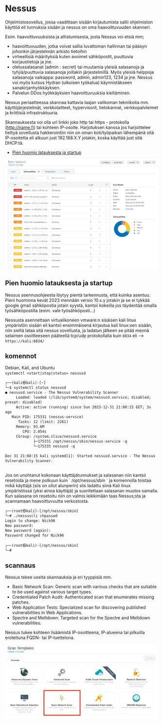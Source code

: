 # Nessus

Ohjelmistosovellus, jossa vaadittaan sisään kirjautumista sallii ohjelmiston käyttöä eli tunnuksia sisään ja nessus on oma haavoittuvuuden skanneri. 

Esim. haavoittuvuuksista ja altistumisesta, josta Nessus voi etsiä mm;
- haavoittuvuuden, jotka voivat sallia luvattoman hallinnan tai pääsyn johonkin järjestelmän arkisto tietoihin
- virheellisiä määrityksiä kuten avoimet sähköpostit, puuttuvia korjaustietoja ja jne.
- oletussalasanat (admin : secret) tai muutamia yleisiä salasanoja ja tyhjiä/puuttuvia salasanoja joillakin järjestelmillä. Myös yleisiä helppoja salasanoja vaikappa: password, admin, admin123, 1234 ja jne. Nessus voi myös kutsus Hydran (ulkoisen työkalua) käynnistäkseen sanakirjanhyökkäyksen.
- Palvelun DDos hyökkäyksien haavoittuvuuksia kieltäminen.

Nessus periaatteessa skannaa kattavia laajan valikoman tekniikoita mm. käyttöjärjestelmät, verkkolaitteet, hypervisorit, tietokannat, verkkopalvleimet ja kriittisiä infrastruktuuria. 

Skannauksesta voi olla url linkki joko http tai https - protokolla (http://name.fi) tai kohteen IP-osoite. Harjotuksen kanssa jos harjoittelee tiettyä sovellusta hakkerointiin niin on oman koti/työpaikan lähempänä sitä IP-osoitetta eli alkuun just 192.168.X.Y jotakin, koska käyttää just sitä DHCP:tä.

* [Pien huomio latauksesta ja startup](#pien-huomio-latauksesta-ja-startup)

![Alt text](nessus_image/nessus_1.png)

## Pien huomio latauksesta ja startup

Nessus asennusohjeesta löytyy pientä tarkennusta, että kuinka asentuu. Pieni huomiona kevät 2023 mennään versio 10.x.y jotakin ja se ei tykkää google gmail sähköpostia jotain syystä, kantsii kokeilla jos täydentää omalla työsähköpostilla (esim. vale työsähköposti...)

Nessusta asennettaan virtualikoneen vmware:n sisäisen kali linux ympäristön sisään eli kantsii ensimmäisenä kirjautua kali linux:sen sisään, niin sieltä lataa sitä nessus sovellusta, ja ladatun jälkeen se pitää mennä selaimen osoitteeseen pääteellä tcp/udp protokollalla kuin `8834` eli --> ` https://kali:8834/`

## komennot

Debian, Kali, and Ubuntu <br>
`systemctl <start|stop|status> nessusd`

```
┌──(kali㉿kali)-[~]
└─$ systemctl status nessusd
● nessusd.service - The Nessus Vulnerability Scanner
     Loaded: loaded (/lib/systemd/system/nessusd.service; disabled; preset: disabled)
     Active: active (running) since Sun 2023-12-31 21:08:15 EET; 3s ago
   Main PID: 175331 (nessus-service)
      Tasks: 12 (limit: 2261)
     Memory: 93.6M
        CPU: 2.054s
     CGroup: /system.slice/nessusd.service
             ├─175331 /opt/nessus/sbin/nessus-service -q
             └─175335 nessusd -q

Dec 31 21:08:15 kali systemd[1]: Started nessusd.service - The Nessus Vulnerability Scanner.

```

<br>
Jos on unohtanut kokonaan käyttäjätunnukset ja salasanan niin kantsii resetoida ja mene polkuun kuin ` /opt/nessus/sbin ` ja komennolla toistaa mikä käyttäjä (siis on ollut alunperin) siis ladattu siinä Kali linux ympäristössä (yksi ainoa käyttäjä) ja suoritettaan salasanan muutos samalla. Kun salasana on resetoitu niin on valmis leikkimään taas Nessus;sta ja scannamaan haavoittuvuutta verkostosta.

```
┌──(root㉿kali)-[/opt/nessus/sbin]
└─# ./nessuscli chpasswd
Login to change: Nick96
New password: 
New password (again): 
Password changed for Nick96
                                                                                                      
┌──(root㉿kali)-[/opt/nessus/sbin]
└─#
```

## scannaus

Nessus tekee useita skannauksia ja eri tyyppisiä mm.
-  Basic Network Scan: Generic scan with various checks that are suitable to be used against various target types.
-  Credentialed Patch Audit: Authenticated scan that enumerates missing patches.
-  Web Application Tests: Specialized scan for discovering published vulnerabilities in Web Applications.
-  Spectre and Meltdown: Targeted scan for the Spectre and Meltdown vulnerabilities.

Nessus tukee kohteen lisäämistä IP-osoitteena, IP-alueena tai pilkuilla eroteltuna FQDN- tai IP-luettelona.

![Alt text](nessus_image/nessus_2.png)



